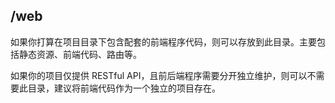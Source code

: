 ## /web

如果你打算在项目目录下包含配套的前端程序代码，则可以存放到此目录。主要包括静态资源、前端代码、路由等。



如果你的项目仅提供 RESTful API，且前后端程序需要分开独立维护，则可以不需要此目录，建议将前端代码作为一个独立的项目存在。